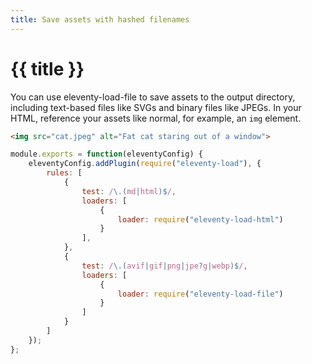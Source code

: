 ```yaml
---
title: Save assets with hashed filenames
---
```


# {{ title }}

You can use eleventy-load-file to save assets to the output directory, including text-based files like SVGs and binary files like JPEGs. In your HTML, reference your assets like normal, for example, an `img` element.

```html {data-file="index.html"}
<img src="cat.jpeg" alt="Fat cat staring out of a window">
```

```js {data-file=".eleventy.js"}
module.exports = function(eleventyConfig) {
    eleventyConfig.addPlugin(require("eleventy-load"), {
        rules: [
            {
                test: /\.(md|html)$/,
                loaders: [
                    {
                        loader: require("eleventy-load-html")
                    }
                ],
            },
            {
                test: /\.(avif|gif|png|jpe?g|webp)$/,
                loaders: [
                    {
                        loader: require("eleventy-load-file")
                    }
                ]
            }
        ]
    });
};
```
